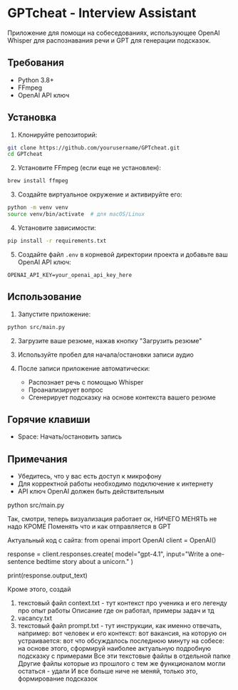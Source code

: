 # GPTcheat - Interview Assistant

Приложение для помощи на собеседованиях, использующее OpenAI Whisper для распознавания речи и GPT для генерации подсказок.

## Требования

- Python 3.8+
- FFmpeg
- OpenAI API ключ

## Установка

1. Клонируйте репозиторий:
```bash
git clone https://github.com/yourusername/GPTcheat.git
cd GPTcheat
```

2. Установите FFmpeg (если еще не установлен):
```bash
brew install ffmpeg
```

3. Создайте виртуальное окружение и активируйте его:
```bash
python -m venv venv
source venv/bin/activate  # для macOS/Linux
```

4. Установите зависимости:
```bash
pip install -r requirements.txt
```

5. Создайте файл `.env` в корневой директории проекта и добавьте ваш OpenAI API ключ:
```
OPENAI_API_KEY=your_openai_api_key_here
```

## Использование

1. Запустите приложение:
```bash
python src/main.py
```

2. Загрузите ваше резюме, нажав кнопку "Загрузить резюме"

3. Используйте пробел для начала/остановки записи аудио

4. После записи приложение автоматически:
   - Распознает речь с помощью Whisper
   - Проанализирует вопрос
   - Сгенерирует подсказку на основе контекста вашего резюме

## Горячие клавиши

- Space: Начать/остановить запись

## Примечания

- Убедитесь, что у вас есть доступ к микрофону
- Для корректной работы необходимо подключение к интернету
- API ключ OpenAI должен быть действительным 


python src/main.py

Так, смотри, теперь визуализация работает ок, НИЧЕГО МЕНЯТЬ не надо КРОМЕ
Поменять что и как отправляется в GPT

Актуальный код с сайта: 
from openai import OpenAI
client = OpenAI()

response = client.responses.create(
    model="gpt-4.1",
    input="Write a one-sentence bedtime story about a unicorn."
)

print(response.output_text)

Кроме этого, создай
1) текстовый файл context.txt - тут контекст про ученика и его легенду про опыт работы
Описание где он работал, примеры задач и тд
2) vacancy.txt
2) текстовый файл prompt.txt - тут инструкции, как именно отвечать, например: 
вот человек и его контекст:
вот вакансия, на которую он устраивается: 
вот что обсуждалось последнюю минуту на собесе: 
на основе этого, сформируй наиболее актуальную подробную подсказку с примерами
Все эти текстовые файлы в отдельной папке
Другие файлы которые из прошлого с тем же функционалом могли остаться - удали
И все больше ниче не меняй, только это, формирование подсказок